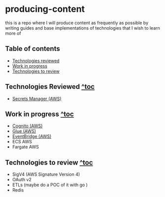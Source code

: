 # producing-content
this is a repo where I will produce content as frequently as possible by writing guides and base implementations of technologies that I wish to learn more of

## Table of contents

- [Technologies reviewed](#technologies-reviewed-toc)
- [Work in progress](#work-in-progress-toc)
- [Technologies to review](#technologies-to-review-toc)

## Technologies Reviewed [^toc](#table-of-contents)
- [Secrets Manager (AWS)](./reviewed/secrets-manager-aws.md)

## Work in progress [^toc](#table-of-contents)
- [Cognito (AWS)](./wip/cognito-aws.md)
- [Glue (AWS)](./wip/glue-aws.md)
- [EventBridge (AWS)](./wip/eventbridge-aws.md)
- ECS AWS
- Fargate AWS

## Technologies to review [^toc](#table-of-contents)
- SigV4 (AWS Signature Version 4)
- OAuth v2
- ETLs (maybe do a POC of it with go )
- Redis
